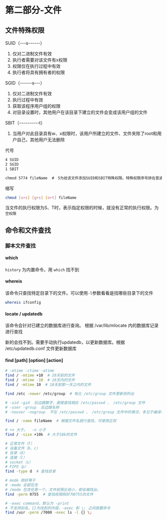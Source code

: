 # 第二部分-文件

## 文件特殊权限

SUID（---s------）

1. 仅对二进制文件有效
2. 执行者需要对该文件有x权限
3. 权限仅在执行过程中有效
4. 执行者将具有拥有者的权限

SGID（------s---）

1. 仅对二进制文件有效
2. 执行过程中有效
3. 获取该程序用户组的权限
4. 对目录设置时，其他用户在该目录下建立的文件会变成该用户组的文件

SBIT（----------t）

1. 当用户对此目录具有w、x权限时，该用户所建立的文件、文件夹除了root和用户自己，其他用户无法删除

代号

``` txt
4 SUID
2 SGID
1 SBIT

chmod 5774 fileName  #　5为给该文件添加SUID和SBIT特殊权限。特殊权限序号排在普通权限序号的前边
```

缩写

``` bash
chmod [u+s] [g+s] [o+t] fileName
```

当文件的执行权限为S、T时，表示指定权限的时候，就没有正常的执行权限。为 `空权限`

## 命令和文件查找

### 脚本文件查找


#### which

`history` 为内置命令，用 `which` 找不到

#### whereis

该命令只查找特定目录下的文件。可以使用`-l`参数看看是找哪些目录下的文件

``` bash
whereis ifconfig
```

#### locate / updatedb

该命令会针对已建立的数据库进行查询。  根据 /var/lib/mlocate 内的数据库记录进行查找

新的会找不到。需要手动执行updatedb，以更新数据库。根据 /etc/updatedb.conf 文件更新数据库

#### find [path] [option] [action]

``` bash
# -mtime -ctime -atime
find / -mtime +10  # 10天前的文件
find / -mtime -10  # 10天内的文件
find / -mtime 10  # 10天前那一天之内的文件

find /etc -newer /etc/group  # 有比 /etc/group 文件更新则列出

# -uid -gid  后边跟数字，直接查找相应 /etc/passwd 、 /etc/group 文件
# -user -group  后边跟名称
# -nouser -nogroup  不在 /etc/passwd 、 /etc/group 文件中的情况，多见于编译软件、下载软件时

find / -name fileName  # 根据文件名就行查找，可使用正则

# +n 大于。  -n 小于
find / -size +10k  # 大于10k的文件

# 正常文件（f）
# 设备文件（b、c）
# 目录（d）
# 连接（l）
# socket（s）
# FIFO（p）
find -type d  # 查找目录

# mode 刚好等于
# -mode 全部包含
# /mode 包含任意一个。文件权限比他小，即会被找出。
find -perm 0755  # 查找权限刚好为0755的文件

# -exec command，默认为 -print
# 不支持别名，{}为找到的内容，-exec 和 \; 之间放置命令
find /usr -perm /7000 -exec ls -l {} \;
```